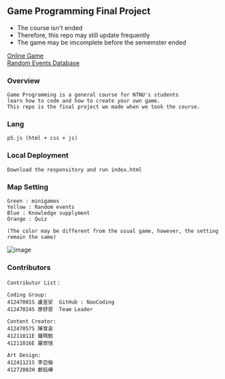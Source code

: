 ## Game Programming Final Project

* The course isn't ended
* Therefore, this repo may still update frequently
* The game may be imcomplete before the sememster ended

[Online Game](https://naocoding.github.io/NTNU_GameProgramming_FinalProject/) <br>
[Random Events Database](https://naocoding.github.io/NTNU_GameProgramming_FinalProject/question/change_fate.json)

### Overview
```
Game Programming is a general course for NTNU's students
learn how to code and how to create your own game.
This repo is the final project we made when we took the course.
```
### Lang
```
p5.js (html + css + js) 
```
### Local Deployment
```
Download the responsitory and run index.html
```
### Map Setting 

```
Green : minigames
Yellow : Random events
Blue : Knowledge supplyment
Orange : Quiz

(The color may be different from the usual game, however, the setting remain the same)
```

![image](https://github.com/NaoCoding/NTNU_GameProgramming_FinalProject/assets/86964895/f94387dd-8f93-438f-93ea-8634c1501158)


### Contributors
```
Contributor List：

Coding Group:
41247001S 盧昱安  GitHub : NaoCoding
41247024S 廖妤恩  Team Leader

Content Creator:
41247057S 陳育渝
41211011E 鐘珮甄
41211016E 羅崇愷

Art Design:
41241121S 李亞倫
41272002H 鄭鈺樺
```
